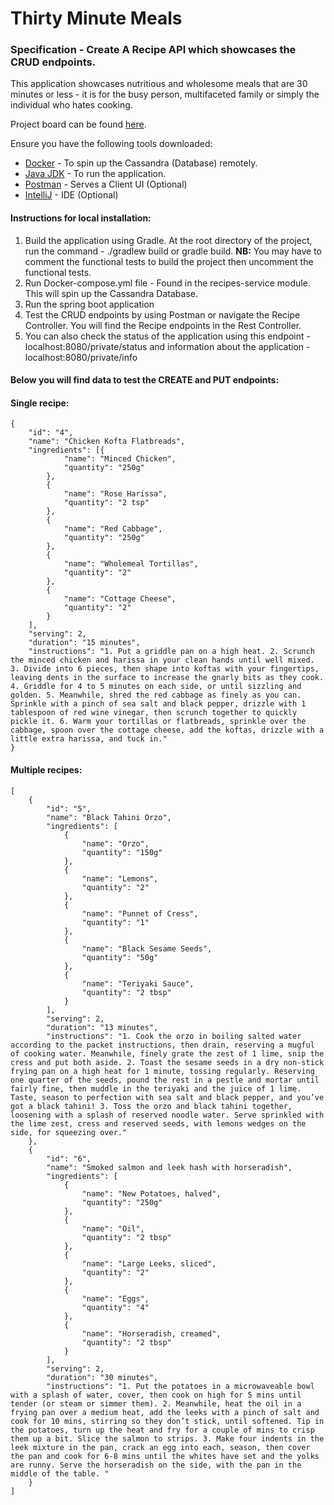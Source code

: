 # Thirty Minute Meals

### Specification - Create A Recipe API which showcases the CRUD endpoints.

This application showcases nutritious and wholesome meals that are 30 minutes or less - it is for the busy person, multifaceted family or simply the individual who hates cooking. 

Project board can be found [here](https://github.com/afuadanquah/thirty-minute-meals/projects?query=is%3Aopen).

Ensure you have the following tools downloaded:

* [Docker](https://docs.docker.com/get-docker/) - To spin up the Cassandra (Database) remotely.
* [Java JDK](https://www.oracle.com/uk/java/technologies/downloads/) - To run the application.
* [Postman](https://www.postman.com/downloads/) - Serves a Client UI (Optional)
* [IntelliJ](https://www.jetbrains.com/idea/download/#section=mac) - IDE (Optional)

#### Instructions for local installation:

1. Build the application using Gradle. At the root directory of the project, run the command - ./gradlew build or gradle build. **NB:** You may have to comment the functional tests to build the project then uncomment the functional tests.
2. Run Docker-compose.yml file - Found in the recipes-service module. This will spin up the Cassandra Database.
3. Run the spring boot application
4. Test the CRUD endpoints by using Postman or navigate the Recipe Controller. You will find the Recipe endpoints in the Rest Controller. 
5. You can also check the status of the application using this endpoint - localhost:8080/private/status and information about the application - localhost:8080/private/info

#### Below you will find data to test the CREATE and PUT endpoints:

#### Single recipe:

```
{
    "id": "4",
    "name": "Chicken Kofta Flatbreads",
    "ingredients": [{
            "name": "Minced Chicken",
            "quantity": "250g"
        },
        {
            "name": "Rose Harissa",
            "quantity": "2 tsp"
        },
        {
            "name": "Red Cabbage",
            "quantity": "250g"
        },
        {
            "name": "Wholemeal Tortillas",
            "quantity": "2"
        },
        {
            "name": "Cottage Cheese",
            "quantity": "2"
        }
    ],
    "serving": 2,
    "duration": "15 minutes",
    "instructions": "1. Put a griddle pan on a high heat. 2. Scrunch the minced chicken and harissa in your clean hands until well mixed. 3. Divide into 6 pieces, then shape into koftas with your fingertips, leaving dents in the surface to increase the gnarly bits as they cook. 4. Griddle for 4 to 5 minutes on each side, or until sizzling and golden. 5. Meanwhile, shred the red cabbage as finely as you can. Sprinkle with a pinch of sea salt and black pepper, drizzle with 1 tablespoon of red wine vinegar, then scrunch together to quickly pickle it. 6. Warm your tortillas or flatbreads, sprinkle over the cabbage, spoon over the cottage cheese, add the koftas, drizzle with a little extra harissa, and tuck in."
}
```
#### Multiple recipes:

```
[
    {
        "id": "5",
        "name": "Black Tahini Orzo",
        "ingredients": [
            {
                "name": "Orzo",
                "quantity": "150g"
            },
            {
                "name": "Lemons",
                "quantity": "2"
            },
            {
                "name": "Punnet of Cress",
                "quantity": "1"
            },
            {
                "name": "Black Sesame Seeds",
                "quantity": "50g"
            },
            {
                "name": "Teriyaki Sauce",
                "quantity": "2 tbsp"
            }
        ],
        "serving": 2,
        "duration": "13 minutes",
        "instructions": "1. Cook the orzo in boiling salted water according to the packet instructions, then drain, reserving a mugful of cooking water. Meanwhile, finely grate the zest of 1 lime, snip the cress and put both aside. 2. Toast the sesame seeds in a dry non-stick frying pan on a high heat for 1 minute, tossing regularly. Reserving one quarter of the seeds, pound the rest in a pestle and mortar until fairly fine, then muddle in the teriyaki and the juice of 1 lime. Taste, season to perfection with sea salt and black pepper, and you’ve got a black tahini! 3. Toss the orzo and black tahini together, loosening with a splash of reserved noodle water. Serve sprinkled with the lime zest, cress and reserved seeds, with lemons wedges on the side, for squeezing over."
    },
    {
        "id": "6",
        "name": "Smoked salmon and leek hash with horseradish",
        "ingredients": [
            {
                "name": "New Potatoes, halved",
                "quantity": "250g"
            },
            {
                "name": "Oil",
                "quantity": "2 tbsp"
            },
            {
                "name": "Large Leeks, sliced",
                "quantity": "2"
            },
            {
                "name": "Eggs",
                "quantity": "4"
            },
            {
                "name": "Horseradish, creamed",
                "quantity": "2 tbsp"
            }
        ],
        "serving": 2,
        "duration": "30 minutes",
        "instructions": "1. Put the potatoes in a microwaveable bowl with a splash of water, cover, then cook on high for 5 mins until tender (or steam or simmer them). 2. Meanwhile, heat the oil in a frying pan over a medium heat, add the leeks with a pinch of salt and cook for 10 mins, stirring so they don’t stick, until softened. Tip in the potatoes, turn up the heat and fry for a couple of mins to crisp them up a bit. Slice the salmon to strips. 3. Make four indents in the leek mixture in the pan, crack an egg into each, season, then cover the pan and cook for 6-8 mins until the whites have set and the yolks are runny. Serve the horseradish on the side, with the pan in the middle of the table. "
    }
]
```